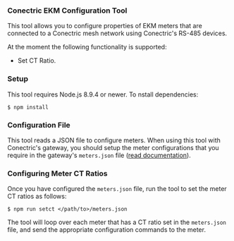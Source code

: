 ### Conectric EKM Configuration Tool

This tool allows you to configure properties of EKM meters that are connected to a Conectric mesh network using Conectric's RS-485 devices.

At the moment the following functionality is supported:

* Set CT Ratio.

### Setup

This tool requires Node.js 8.9.4 or newer.  To nstall dependencies:

```
$ npm install
```

### Configuration File

This tool reads a JSON file to configure meters.  When using this tool with Conectric's gateway, you should setup the meter configurations that you require in the gateway's `meters.json` file ([read documentation](https://github.com/Conectric/node-gateway)).

### Configuring Meter CT Ratios

Once you have configured the `meters.json` file, run the tool to set the meter CT ratios as follows:

```
$ npm run setct </path/to>/meters.json
```

The tool will loop over each meter that has a CT ratio set in the `meters.json` file, and send the appropriate configuration commands to the meter.
